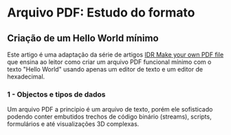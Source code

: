 # Arquivo PDF: Estudo do formato

## Criação de um Hello World mínimo

Este artigo é uma adaptação da série de artigos [IDR Make your own PDF file](https://blog.idrsolutions.com/2010/09/grow-your-own-pdf-file-part-1-pdf-objects-and-data-types/) que ensina ao leitor como criar um arquivo PDF funcional mínimo com o texto "Hello World" usando apenas um editor de texto e um editor de hexadecimal.

### 1 - Objectos e tipos de dados

Um arquivo PDF a principio é um arquivo de texto, porém ele sofisticado podendo conter embutidos trechos de código binário (streams), scripts, formulários e até visualizações 3D complexas.


